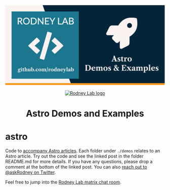 <img src="./images/rodneylab-github-astro.png" alt="Rodney Lab astro Github banner">

<p align="center">
  <a aria-label="Open Rodney Lab site" href="https://rodneylab.com" rel="nofollow noopener noreferrer">
    <img alt="Rodney Lab logo" src="https://rodneylab.com/assets/icon.png" width="60" />
  </a>
</p>
<h1 align="center">
  Astro Demos and Examples
</h1>

# astro

Code to <a aria-label="Open Rodney Lab Astro articles" href="https://rodneylab.com/tags/astro/">accompany Astro articles</a>. Each folder under `./demos` relates to an Astro article. Try out the code and see the linked post in the folder README.md for more details. If you have any questions, please drop a comment at the bottom of the linked post. You can also <a aria-label="Reach out to Rodney on Twitter" href="https://twitter.com/intent/user?screen_name=askRodney">reach out to @askRodney on Twitter</a>.

Feel free to jump into the [Rodney Lab matrix chat room](https://matrix.to/#/%23rodney:matrix.org).
